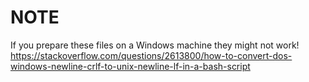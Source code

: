 # NOTE
If you prepare these files on a Windows machine they might not work!
https://stackoverflow.com/questions/2613800/how-to-convert-dos-windows-newline-crlf-to-unix-newline-lf-in-a-bash-script
